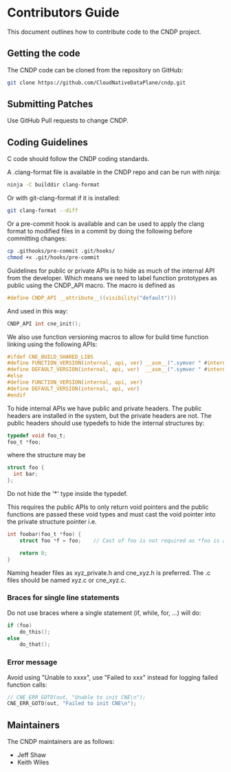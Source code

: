 # Contributors Guide

This document outlines how to contribute code to the CNDP project.

## Getting the code

The CNDP code can be cloned from the repository on GitHub:

``` bash
git clone https://github.com/CloudNativeDataPlane/cndp.git
```

## Submitting Patches

Use GitHub Pull requests to change CNDP.

## Coding Guidelines

C code should follow the CNDP coding standards.

A .clang-format file is available in the CNDP repo and can be run with ninja:

``` bash
ninja -C builddir clang-format
```

Or with git-clang-format if it is installed:

``` bash
git clang-format --diff
```

Or a pre-commit hook is available and can be used to apply the clang format to
modified files in a commit by doing the following before committing changes:

``` bash
cp .githooks/pre-commit .git/hooks/
chmod +x .git/hooks/pre-commit
```

Guidelines for public or private APIs is to hide as much of the internal API
from the developer. Which means we need to label function prototypes as public
using the CNDP_API macro. The macro is defined as

``` c
#define CNDP_API __attribute__((visibility("default")))
```

And used in this way:

``` c
CNDP_API int cne_init();
```

We also use function versioning macros to allow for build time function
linking using the following APIs:

``` c
#ifdef CNE_BUILD_SHARED_LIBS
#define FUNCTION_VERSION(internal, api, ver) __asm__(".symver " #internal ", " #api "@" #ver)
#define DEFAULT_VERSION(internal, api, ver)  __asm__(".symver " #internal ", " #api "@@" #ver)
#else
#define FUNCTION_VERSION(internal, api, ver)
#define DEFAULT_VERSION(internal, api, ver)
#endif
```

To hide internal APIs we have public and private headers. The public headers are installed
in the system, but the private headers are not. The public headers should use typedefs
to hide the internal structures by:

``` c
typedef void foo_t;
foo_t *foo;
```

where the structure may be

``` c
struct foo {
  int bar;
};
```

Do not hide the '\*' type inside the typedef.

This requires the public APIs to only return void pointers and the public functions are passed
these void types and must cast the void pointer into the private structure pointer i.e.

``` c
int foobar(foo_t *foo) {
    struct foo *f = foo;    // Cast of foo is not required as *foo is a void *

    return 0;
}
```

Naming header files as xyz\_private.h and cne\_xyz.h is preferred. The .c files should be named
xyz.c or cne\_xyz.c.

### Braces for single line statements
Do not use braces where a single statement (if, while, for, ...) will do:

``` c
if (foo)
    do_this();
else
    do_that();
```

### Error message
Avoid using "Unable to xxxx", use "Failed to xxx" instead for logging failed function calls:
``` c
// CNE_ERR_GOTO(out, "Unable to init CNE\n");
CNE_ERR_GOTO(out, "Failed to init CNE\n");
```

## Maintainers

The CNDP maintainers are as follows:
* Jeff Shaw
* Keith Wiles
